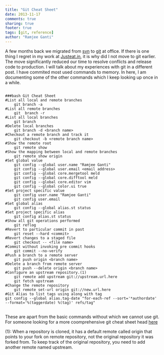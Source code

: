 ```yaml
---
title: "Git Cheat Sheet"
date: 2013-11-17
comments: true
sharing: true
footer: true
tags: [git, reference]
author: "Ramjee Ganti"
---
```


A few months back we migrated from [svn](http://svnbook.red-bean.com/) to [git](http://git-scm.com/book) at office. If there is one thing I regret in my work at [Justeat.in](http://justeat.in), it is why did I not move to git earlier. The move significantly reduced our time to resolve conflicts and release code to production. I will talk about my experiences with git in a different post. I have commited most used commands to memory. In here, I am documenting some of the other commands which I keep looking up once in a while.

<pre>
<code class="language-bash">
###bash Git Cheat Sheet
#List all local and remote branches
	git branch -a
#List all remote branches
	git  branch -r
#List all local branches
	git branch
#Delete local branches
	git branch -d &lt;branch name&gt;
#Checkout a remote branch and track it
	git checkout -b &lt;remote branch name&gt;
#Show the remote root
	git remote show
#Show the mapping between local and remote branches
	git remote show origin
#Set global value
	git config --global user.name "Ramjee Ganti"
	git config --global user.email &lt;email address&gt;
	git config --global core.mergetool meld
	git config --global core.difftool meld
	git config --global core.editor vim
	git config --global color.ui true
#Set project specific value
	git config user.name "Ramjee Ganti"
	git config user.email <email address>
#Set global alias
	git config --global alias.st status
#Set project specific alias
	git config alias.st status
#Show all git operations performed
	git reflog
#Revert to particular commit in past
	git reset --hard &lt;commit&gt;
#Revert changes to a staged file
	git checkout -- &lt;file name&gt;
#Commit without invoking pre commit hooks
	git commit --no-verify
#Push a branch to a remote server
	git push origin &lt;branch name&gt;
#Delete a branch from remote server
	git push --delete origin &lt;branch name&gt;
#Configure an upstream repository.(1)
	git remote add upstream git://upstream.url.here
	git fetch upstream
#Change the remote repository
	git remote set-url origin git://new.url.here
#Git Alias to list tags using along with tag
git config --global alias.tag-date "for-each-ref --sort='*authordate' --format='%(taggerdate) %(tag)' refs/tag"
</code>
</pre>
These are apart from the basic commands without which we cannot use git. For someone looking for a more coomprehensive git cheat sheet head [here](http://www.git-tower.com/blog/git-cheat-sheet-detail/)

(1): When a repository is cloned, it has a default remote called origin that points to your fork on remote repository, not the original repository it was forked from. To keep track of the original repository, you need to add another remote named upstream.
